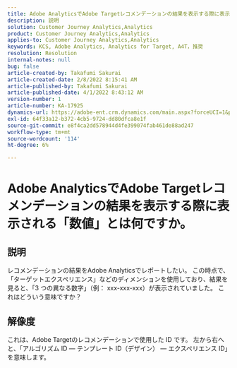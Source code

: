 ```yaml
---
title: Adobe AnalyticsでAdobe Targetレコメンデーションの結果を表示する際に表示される「数値」とは何ですか。
description: 説明
solution: Customer Journey Analytics,Analytics
product: Customer Journey Analytics,Analytics
applies-to: Customer Journey Analytics,Analytics
keywords: KCS, Adobe Analytics, Analytics for Target, A4T，推奨
resolution: Resolution
internal-notes: null
bug: false
article-created-by: Takafumi Sakurai
article-created-date: 2/8/2022 8:15:41 AM
article-published-by: Takafumi Sakurai
article-published-date: 4/1/2022 8:43:12 AM
version-number: 1
article-number: KA-17925
dynamics-url: https://adobe-ent.crm.dynamics.com/main.aspx?forceUCI=1&pagetype=entityrecord&etn=knowledgearticle&id=5fe15f46-b788-ec11-93b0-00224805eb8d
exl-id: 64f33a12-b372-4cb5-9724-dd80dfca8e1f
source-git-commit: e8f4ca2dd578944d4fe399074fab461de88ad247
workflow-type: tm+mt
source-wordcount: '114'
ht-degree: 6%

---
```


# Adobe AnalyticsでAdobe Targetレコメンデーションの結果を表示する際に表示される「数値」とは何ですか。

## 説明

レコメンデーションの結果をAdobe Analyticsでレポートしたい。 この時点で、「ターゲットエクスペリエンス」などのディメンションを使用しており、結果を見ると、「3 つの異なる数字」（例： xxx-xxx-xxx）が表示されていました。 これはどういう意味ですか？

## 解像度


これは、Adobe Targetのレコメンデーションで使用した ID です。 左から右へと、「アルゴリズム ID — テンプレート ID（デザイン） — エクスペリエンス ID」を意味します。
